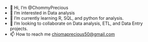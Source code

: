 - 👋 Hi, I’m @ChommyPrecious
- 👀 I’m interested in Data analysis
- 🌱 I’m currently learning R, SQL, and python for analysis.
- 💞️ I’m looking to collaborate on Data analysis, ETL, and Data Entry projects.
- 📫 How to reach me chiomaprecious50@gmail.com

<!---
ChommyPrecious/ChommyPrecious is a ✨ special ✨ repository because its `README.md` (this file) appears on your GitHub profile.
You can click the Preview link to take a look at your changes.
--->
